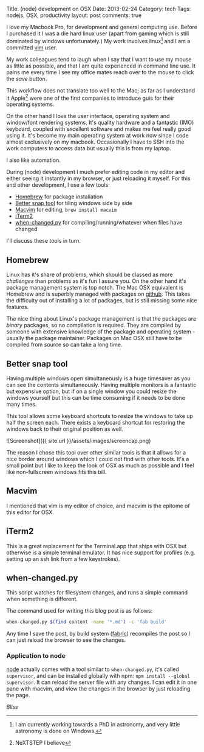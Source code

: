 Title: (node) development on OSX
Date: 2013-02-24
Category: tech
Tags: nodejs, OSX, productivity
layout: post
comments: true



I love my Macbook Pro, for development and general computing use. Before I
purchased it I was a die hard linux user (apart from gaming which is still
dominated by windows unfortunately.) My work involves linux[^my-job] and I am a
committed [vim](https://vim.org) user. 

My work colleagues tend to laugh when I say that I want to use my mouse as
little as possible, and that I am quite experienced in command line use. It
pains me every time I see my office mates reach over to the mouse to click the
*save* button.

This workflow does not translate too well to the Mac; as far as I understand it
Apple[^nextstep] were one of the first companies to introduce guis for their
operating systems.

<!--more-->

On the other hand I love the user interface, operating system and window/font
rendering systems. It's quality hardware and a fantastic (IMO) keyboard,
coupled with excellent software and makes me feel really good using it. It's
become my main operating system at work now since I code almost exclusively on
my macbook. Occasionally I have to SSH into the work computers to access data
but usually this is from my laptop.

I also like automation.

During (node) development I much prefer editing code in my editor and either
seeing it instantly in my browser, or just reloading it myself. For this and
other development, I use a few tools:

* [Homebrew](https://brew.sh) for package installation
* [Better snap tool](https://blog.boastr.net/?page_id=2342) for tiling windows
  side by side
* [Macvim](https://code.google.com/p/macvim/) for editing, `brew install macvim`
* [iTerm2](https://www.iterm2.com)
* [when-changed.py](https://github.com/joh/when-changed) for
  compiling/running/whatever when files have changed

I'll discuss these tools in turn.

## Homebrew

Linux has it's share of problems, which should be classed as more *challenges*
than problems as it's fun I assure you. On the other hand it's package
management system is top notch. The Mac OSX equivalent is Homebrew and is
superbly managed with packages on [github](https://github.com). This takes the
difficulty out of installing a lot of packages, but is still missing some nice
features.

The nice thing about Linux's package management is that the packages are
*binary* packages, so no compilation is required. They are compiled by someone
with extensive knowledge of the package and operating system - usually the
package maintainer. Packages on Mac OSX still have to be compiled from source
so can take a long time.

## Better snap tool

Having multiple windows open simultaneously is a huge timesaver as you can see
the contents simultaneously. Having multiple monitors is a fantastic but
expensive option, but if on a single window you could resize the windows
yourself but this can be time consuming if it needs to be done many times.

This tool allows some keyboard shortcuts to resize the windows to take up half
the screen each. There exists a keyboard shortcut for restoring the windows
back to their original position as well.


![Screenshot]({{ site.url }}/assets/images/screencap.png)


The reason I chose this tool over other similar tools is that it allows for a
nice border around windows which I could not find with other tools. It's a
small point but I like to keep the look of OSX as much as possible and I feel
like non-fullscreen windows fits this bill.

## Macvim 

I mentioned that vim is my editor of choice, and macvim is the epitome of this
editor for OSX.

## iTerm2

This is a great replacement for the Terminal.app that ships with OSX but
otherwise is a simple terminal emulator. It has nice support for profiles (e.g.
setting up an ssh link from a few keystrokes). 


## when-changed.py

This script watches for filesystem changes, and runs a simple command when
something is different.

The command used for writing this blog post is as follows:

``` bash
when-changed.py $(find content -name '*.md') -c 'fab build'
```

Any time I save the post, by build system ([fabric](https://fabfile.org))
recompiles the post so I can just reload the browser to see the changes.

### Application to node

[node](https://nodejs.org) actually comes with a tool similar to
`when-changed.py`, it's called `supervisor`, and can be installed globally with
npm: `npm install --global supervisor`. It can reload the server file with any
changes. I can edit it in one pane with macvim, and view the changes in the
browser by just reloading the page.

*Bliss*


[^my-job]: I am currently working towards a PhD in astronomy, and very little
astronomy is done on Windows.

[^nextstep]: NeXTSTEP I believe
